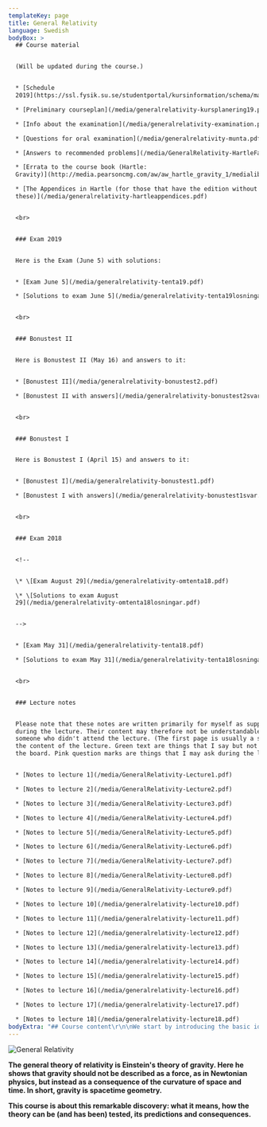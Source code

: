 ```yaml
---
templateKey: page
title: General Relativity
language: Swedish
bodyBox: >
  ## Course material


  (Will be updated during the course.)


  * [Schedule
  2019](https://ssl.fysik.su.se/studentportal/kursinformation/schema/makepdf.php?kurs=FK8025)

  * [Preliminary courseplan](/media/generalrelativity-kursplanering19.pdf)

  * [Info about the examination](/media/generalrelativity-examination.pdf)

  * [Questions for oral examination](/media/generalrelativity-munta.pdf)

  * [Answers to recommended problems](/media/GeneralRelativity-HartleFacit.pdf)

  * [Errata to the course book (Hartle:
  Gravity)](http://media.pearsoncmg.com/aw/aw_hartle_gravity_1/medialib/Hartle_Errata_Printings_1-7.pdf)

  * [The Appendices in Hartle (for those that have the edition without
  these)](/media/generalrelativity-hartleappendices.pdf)


  <br>


  ### Exam 2019


  Here is the Exam (June 5) with solutions:


  * [Exam June 5](/media/generalrelativity-tenta19.pdf)

  * [Solutions to exam June 5](/media/generalrelativity-tenta19losningar.pdf)


  <br>


  ### Bonustest II


  Here is Bonustest II (May 16) and answers to it: 


  * [Bonustest II](/media/generalrelativity-bonustest2.pdf)

  * [Bonustest II with answers](/media/generalrelativity-bonustest2svar.pdf)


  <br>


  ### Bonustest I


  Here is Bonustest I (April 15) and answers to it: 


  * [Bonustest I](/media/generalrelativity-bonustest1.pdf)

  * [Bonustest I with answers](/media/generalrelativity-bonustest1svar.pdf)


  <br>


  ### Exam 2018


  <!--


  \* \[Exam August 29](/media/generalrelativity-omtenta18.pdf)

  \* \[Solutions to exam August
  29](/media/generalrelativity-omtenta18losningar.pdf)


  -->


  * [Exam May 31](/media/generalrelativity-tenta18.pdf)

  * [Solutions to exam May 31](/media/generalrelativity-tenta18losningar.pdf)


  <br>


  ### Lecture notes


  Please note that these notes are written primarily for myself as support
  during the lecture. Their content may therefore not be understandable for
  someone who didn't attend the lecture. (The first page is usually a summary of
  the content of the lecture. Green text are things that I say but not write on
  the board. Pink question marks are things that I may ask during the lecture). 


  * [Notes to lecture 1](/media/GeneralRelativity-Lecture1.pdf)

  * [Notes to lecture 2](/media/GeneralRelativity-Lecture2.pdf)

  * [Notes to lecture 3](/media/GeneralRelativity-Lecture3.pdf)

  * [Notes to lecture 4](/media/GeneralRelativity-Lecture4.pdf)

  * [Notes to lecture 5](/media/GeneralRelativity-Lecture5.pdf)

  * [Notes to lecture 6](/media/GeneralRelativity-Lecture6.pdf)

  * [Notes to lecture 7](/media/GeneralRelativity-Lecture7.pdf)

  * [Notes to lecture 8](/media/GeneralRelativity-Lecture8.pdf)

  * [Notes to lecture 9](/media/GeneralRelativity-Lecture9.pdf)

  * [Notes to lecture 10](/media/generalrelativity-lecture10.pdf)

  * [Notes to lecture 11](/media/generalrelativity-lecture11.pdf)

  * [Notes to lecture 12](/media/generalrelativity-lecture12.pdf)

  * [Notes to lecture 13](/media/generalrelativity-lecture13.pdf)

  * [Notes to lecture 14](/media/generalrelativity-lecture14.pdf)

  * [Notes to lecture 15](/media/generalrelativity-lecture15.pdf)

  * [Notes to lecture 16](/media/generalrelativity-lecture16.pdf)

  * [Notes to lecture 17](/media/generalrelativity-lecture17.pdf)

  * [Notes to lecture 18](/media/generalrelativity-lecture18.pdf)
bodyExtra: "## Course content\r\n\nWe start by introducing the basic ideas behind the theory, such as the equivalence principle, how to describe curved spaces and spacetimes in terms of a metric, and the true importance of special relativity as a locally valid theory. Then we use this to study the most important case: the Schwarzschild spacetime, that is, the spacetime outside a spherically symmetric mass distribution such as a planet, a star or a black hole. \r\n\n\rOnly thereafter we move on to the more mathematical parts of the theory, introducing covariant derivative, the curvature tensor, the stress energy tensor and Einstein's equations. \r\n\n\rWe then discuss some interesting applications of the theory, such as black holes, cosmology and gravitational radiation. \r\n\n\r## Course literature\r\n\nJames B. Hartle: Gravity - an Introduction to Einstein's General Relativity (Addison Wesley 2003, ISBN: 0-8053-8662-9) \r\n\nNote that the book now exists in two versions, the original one and, unfortunately, a bad new one. \r\n\nThis is the one you should buy: \r\n\n[http://www.adlibris.com/se/bok/gravity-9780805386622 \r](http://www.adlibris.com/se/bok/gravity-9780805386622)\n\nDo **NOT **buy the so called \"New international edition\" from Pearson: \r\n\n[http://www.adlibris.com/se/bok/gravity-9781292039145 \r](http://www.adlibris.com/se/bok/gravity-9781292039145)\n\nThe appendices are missing, the page numbering is wrong and the paper quality is very bad. The book is essentially useless. The original book is more expensive, but it is worth it. Note that it may soon be out of stock in Europe. \r\n\n## Teacher\r\n\nThe lectures are given by [Sören Holst](/). If you have any questions concerning the course, don't hesitate to contact me at [holst@fysik.su.se \r](mailto:holst@fysik.su.se)\n\nThe problem solving sessions will be led by Anders Lundkvist. \r\n\n[Official course plan](https://sisu.it.su.se/pdf_creator/30739/40336)"
---
```

![General Relativity](/media/GeneralRelativity-intro.jpg)

**The general theory of relativity is Einstein's theory of gravity. Here he shows that gravity should not be described as a force, as in Newtonian physics, but instead as a consequence of the curvature of space and time. In short, gravity is spacetime geometry.**

**This course is about this remarkable discovery: what it means, how the theory can be (and has been) tested, its predictions and consequences.**
